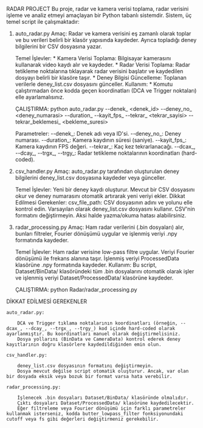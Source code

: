 RADAR PROJECT
    Bu proje, radar ve kamera verisi toplama, radar verisini işleme ve analiz etmeyi amaçlayan bir Python tabanlı sistemdir. Sistem, üç temel script ile çalışmaktadır:

1. auto_radar.py
    Amaç:
        Radar ve kamera verisini eş zamanlı olarak toplar ve bu verileri belirli bir klasör yapısında kaydeder. Ayrıca topladığı deney bilgilerini bir CSV dosyasına yazar.

    Temel İşlevler:
        * Kamera Verisi Toplama: Bilgisayar kamerasını kullanarak video kaydı alır ve kaydeder.
        * Radar Verisi Toplama: Radar tetikleme noktalarına tıklayarak radar verisini başlatır ve kaydedilen dosyayı belirli bir klasöre taşır.
        * Deney Bilgisi Güncelleme: Toplanan verilerle deney_list.csv dosyasını günceller.
        Kullanım:
        * Komutu çalıştırmadan önce kodda geçen koordinatları (DCA ve Trigger noktaları) elle ayarlamalısınız.

    ÇALIŞTIRMA:
    python auto_radar.py --denek_ <denek_id> --deney_no_ <deney_numarasi> --duration_ <sure> --kayit_fps_ <fps> --tekrar_ <tekrar_sayisi> --tekrar_beklemesi_ <bekleme_suresi>

    Parametreler:
    --denek_: Denek adı veya ID'si.
    --deney_no_: Deney numarası.
    --duration_: Kamera kaydının süresi (saniye).
    --kayit_fps_: Kamera kaydının FPS değeri.
    --tekrar_: Kaç kez tekrarlanacağı.
    --dcax_, --dcay_, --trgx_, --trgy_: Radar tetikleme noktalarının koordinatları (hard-coded).

2. csv_handler.py
    Amaç:
    auto_radar.py tarafından oluşturulan deney bilgilerini deney_list.csv dosyasına kaydeder veya günceller.

    Temel İşlevler:
        Yeni bir deney kaydı oluşturur.
        Mevcut bir CSV dosyasını okur ve deney numarasını otomatik artırarak yeni veriyi ekler.
        Dikkat Edilmesi Gerekenler:
        csv_file_path: CSV dosyasının adını ve yolunu elle kontrol edin. Varsayılan olarak deney_list.csv dosyasını kullanır.
        CSV'nin formatını değiştirmeyin. Aksi halde yazma/okuma hatası alabilirsiniz.

3. radar_processing.py
    Amaç:
        Ham radar verilerini (.bin dosyaları) alır, bunları filtreler, Fourier dönüşümü uygular ve işlenmiş veriyi .npy formatında kaydeder.

    Temel İşlevler:
        Ham radar verisine low-pass filtre uygular.
        Veriyi Fourier dönüşümü ile frekans alanına taşır.
        İşlenmiş veriyi ProcessedData klasörüne .npy formatında kaydeder.
        Kullanım:
        Bu script, Dataset/BinData/ klasöründeki tüm .bin dosyalarını otomatik olarak işler ve işlenmiş veriyi Dataset/ProcessedData/ klasörüne kaydeder.

    ÇALIŞTIRMA:
    python Radar/radar_processing.py


DİKKAT EDİLMESİ GEREKENLER

    auto_radar.py:

        DCA ve Trigger tıklama noktalarının koordinatları (örneğin, --dcax_, --dcay_, --trgx_, --trgy_) kod içinde hard-coded olarak ayarlanmıştır. Bu koordinatları manuel olarak değiştirmelisiniz.
        Dosya yollarını (BinData ve CameraData) kontrol ederek deney kayıtlarının doğru klasörlere kaydedildiğinden emin olun.

    csv_handler.py:

        deney_list.csv dosyasının formatını değiştirmeyin.
        Dosya mevcut değilse script otomatik oluşturur. Ancak, var olan bir dosyada eksik veya bozuk bir format varsa hata verebilir.

    radar_processing.py:

        İşlenecek .bin dosyaları Dataset/BinData/ klasöründe olmalıdır.
        Çıktı dosyaları Dataset/ProcessedData/ klasörüne kaydedilecektir.
        Eğer filtreleme veya Fourier dönüşümü için farklı parametreler kullanmak isterseniz, kodda butter_lowpass_filter fonksiyonundaki cutoff veya fs gibi değerleri değiştirmeniz gerekebilir.